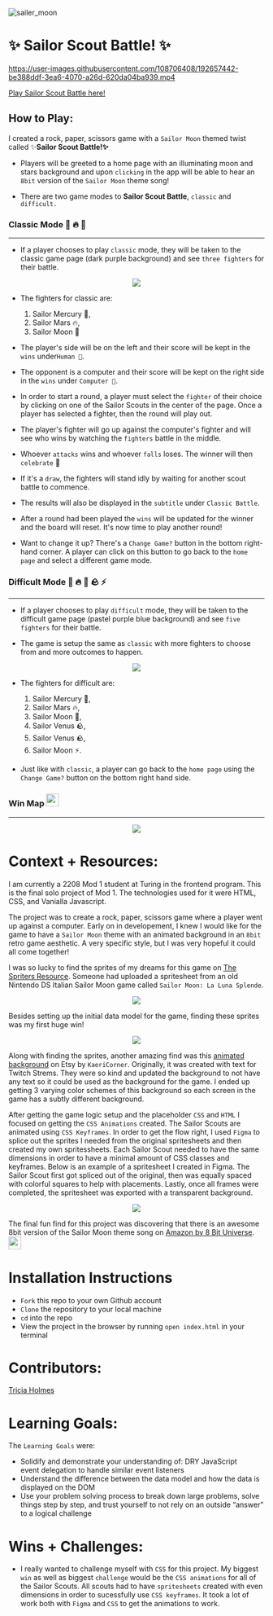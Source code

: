 ![sailer_moon](https://user-images.githubusercontent.com/108706408/192653625-95d62b30-ba38-495a-8ad5-02355e8c2fdc.gif) 
# ✨ Sailor Scout Battle! ✨


https://user-images.githubusercontent.com/108706408/192657442-be388ddf-3ea6-4070-a26d-620da04ba939.mp4

[Play Sailor Scout Battle here!](https://tricia-holmes.github.io/rock-paper-scissors/)

## How to Play: 

I created a rock, paper, scissors game with a `Sailor Moon` themed twist called ✨**Sailor Scout Battle!✨**

- Players will be greeted to a home page with an illuminating moon and stars background and upon  `clicking` in the app will be able to hear an `8bit` version of the `Sailor Moon` theme song!

- There are two game modes to **Sailor Scout Battle**, `classic` and `difficult.`

### Classic Mode 🌊 🔥 🌙
___

- If a player chooses to play `classic` mode, they will be taken to the classic game page (dark purple background) and see `three fighters` for their battle. 

<p align="center">
<img src="https://user-images.githubusercontent.com/108706408/192675579-d342965e-020a-4978-a4be-c4c32c1fc318.png" />
</p>


- The fighters for classic are:

    1. Sailor Mercury 🌊, 
    1. Sailor Mars 🔥, 
    1. Sailor Moon 🌙
    

- The player's side will be on the left and their score will be kept in the `wins` under`Human 🌙`. 

- The opponent is a computer and their score will be kept on the right side in the `wins` under `Computer 👾`. 

- In order to start a round, a player must select the `fighter` of their choice by clicking on one of the Sailor Scouts in the center of the page. Once a player has selected a fighter, then the round will play out. 

- The player's fighter will go up against the computer's fighter and will see who wins by watching the `fighters` battle in the middle. 

- Whoever `attacks` wins and whoever `falls` loses. The winner will then `celebrate` 🎉 

- If it's a `draw`, the fighters will stand idly by waiting for another scout battle to commence. 

- The results will also be displayed in the `subtitle` under `Classic Battle`.

- After a round had been played the `wins` will be updated for the winner and the board will reset. It's now time to play another round!

- Want to change it up? There's a `Change Game?` button in the bottom right-hand corner. A player can click on this button to go back to the `home page` and select a different game mode.

### Difficult Mode 🌊 🔥 🌙 🪨 ⚡️
___

- If a player chooses to play `difficult` mode, they will be taken to the difficult game page (pastel purple blue background) and see `five fighters` for their battle. 

- The game is setup the same as `classic` with more fighters to choose from and more outcomes to happen.

<p align="center">
<img src="https://user-images.githubusercontent.com/108706408/192675479-8526ef86-aef6-4455-a415-fe82533ab616.png" />
</p>


- The fighters for difficult are:

    1. Sailor Mercury 🌊, 
    1. Sailor Mars 🔥, 
    1. Sailor Moon 🌙, 
    1. Sailor Venus 🪨,  
    1. Sailor Venus 🪨, 
    1. Sailor Moon ⚡️. 

- Just like with `classic`, a player can go back to the `home page` using the `Change Game?` button on the bottom right hand side.

### Win Map <img src="https://user-images.githubusercontent.com/108706408/192685203-ae70ae42-9218-48b0-92ce-de5c912b17f4.gif" width="25" height="25"/>
___ 
<p align="center">
<img src="https://user-images.githubusercontent.com/108706408/192673918-56f07c16-98de-488a-8e18-8185dc4a4c1e.png" />
</p>

# Context + Resources:

I am currently a 2208 Mod 1 student at Turing in the frontend program. This is the final solo project of Mod 1. The technologies used for it were HTML, CSS, and Vanialla Javascript.

The project was to create a rock, paper, scissors game where a player went up against a computer. Early on in developement, I knew I would like for the game to have a `Sailor Moon` theme with an animated background in an `8bit` retro game aesthetic. A very specific style, but I was very hopeful it could all come together!


I was so lucky to find the sprites of my dreams for this game on [The Spriters Resource](https://www.spriters-resource.com/ds_dsi/sailormoonlalunasplende/). Someone had uploaded a spritesheet from an old Nintendo DS Italian Sailor Moon game called `Sailor Moon: La Luna Splende`. 

<p align="center">
<img src="https://user-images.githubusercontent.com/108706408/192678748-28d28885-86ef-4598-a966-9c6dab77f8f8.jpeg" />
</p>

Besides setting up the initial data model for the game, finding these sprites was my first huge win!

<p align="center">
<img src="https://user-images.githubusercontent.com/108706408/192679129-1007cb86-94c0-4543-bed0-fbfd616d688e.png" />
</p>

Along with finding the sprites, another amazing find was this [animated background](https://www.etsy.com/listing/1274934700/pixel-starry-sky-screen-animated-screen?click_key=778c1fffd2c97c08de1061b7180ab3d7b579e5a8%3A1274934700&click_sum=82335c9b&ref=shop_home_recs_6) on Etsy by `KaeriCorner`. Originally, it was created with text for Twitch Strems. They were so kind and updated the background to not have any text so it could be used as the background for the game. I ended up getting 3 varying color schemes of this background so each screen in the game has a subtly different background.


After getting the game logic setup and the placeholder `CSS` and `HTML` I focused on getting the `CSS Animations` created. The Sailor Scouts are animated using `CSS Keyframes`. In order to get the flow right, I used `Figma` to splice out the sprites I needed from the original spritesheets and then created my own spritessheets. Each Sailor Scout needed to have the same dimensions in order to have a minimal amount of CSS classes and keyframes. Below is an example of a spritesheet I created in Figma. The Sailor Scout first got spliced out of the original, then was equally spaced with colorful squares to help with placements. Lastly, once all frames were completed, the spritesheet was exported with a transparent background. 

<p align="center">
<img src="https://user-images.githubusercontent.com/108706408/192682609-726dcfc8-0236-4918-916a-e3177983900d.png" />
</p>

The final fun find for this project was discovering that there is an awesome 8bit version of the Sailor Moon theme song on [Amazon by 8 Bit Universe](https://www.amazon.com/Sailor-Moon-Theme-Bit-Version/dp/B01HC4MOPU). <img src="https://user-images.githubusercontent.com/108706408/192684763-842f336b-a941-47b1-b0c2-6dc1e11f3ad7.gif" width="25" height="25"/>


# Installation Instructions

- `Fork` this repo to your own Github account
- `Clone` the repository to your local machine
- `cd` into the repo
- View the project in the browser by running `open index.html` in your terminal

# Contributors:
[Tricia Holmes](https://github.com/tricia-holmes)

# Learning Goals:

The `Learning Goals` were: 
- Solidify and demonstrate your understanding of:
    DRY JavaScript    
    event delegation to handle similar event listeners
- Understand the difference between the data model and how the data is displayed on the DOM
- Use your problem solving process to break down large problems, solve things step by step, and trust yourself to not rely on an outside “answer” to a logical challenge

# Wins + Challenges:
- I really wanted to challenge myself with `CSS` for this project. My biggest `win` as well as biggest `challenge` would be the `CSS animations` for all of the Sailor Scouts. All scouts had to have `spritesheets` created with even dimensions in order to sucessfully use `CSS keyframes`. It took a lot of work both with `Figma` and `CSS` to get the animations to work. 

